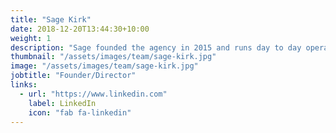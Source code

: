 ```yaml
---
title: "Sage Kirk"
date: 2018-12-20T13:44:30+10:00
weight: 1
description: "Sage founded the agency in 2015 and runs day to day operations of the studio."
thumbnail: "/assets/images/team/sage-kirk.jpg"
image: "/assets/images/team/sage-kirk.jpg"
jobtitle: "Founder/Director"
links:
  - url: "https://www.linkedin.com"
    label: LinkedIn
    icon: "fab fa-linkedin"
---
```

